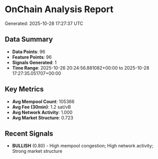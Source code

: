 # OnChain Analysis Report
Generated: 2025-10-28 17:27:37 UTC

## Data Summary
- **Data Points**: 96
- **Feature Points**: 96
- **Signals Generated**: 1
- **Time Range**: 2025-10-26 20:24:56.881082+00:00 to 2025-10-28 17:27:35.051707+00:00

## Key Metrics
- **Avg Mempool Count**: 105366
- **Avg Fee (30min)**: 1.2 sat/vB
- **Avg Network Activity**: 1.000
- **Avg Market Structure**: 0.723

## Recent Signals
- **BULLISH** (0.80) - High mempool congestion; High network activity; Strong market structure
